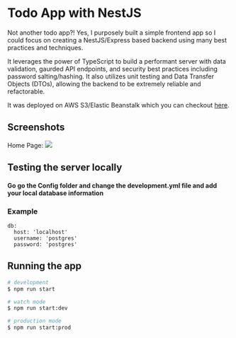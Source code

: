# Todo App with NestJS

Not another todo app?!  Yes, I purposely built a simple frontend app so I could focus on creating a NestJS/Express based backend using many best practices and techniques. 

It leverages the power of TypeScript to build a performant server with data validation, gaurded API endpoints, and security best practices including password salting/hashing. It also utilizes unit testing and Data Transfer Objects (DTOs), allowing the backend to be extremely reliable and refactorable. 

It was deployed on AWS S3/Elastic Beanstalk which you can checkout [here](http://achon-nest-task.s3-website.us-east-2.amazonaws.com).

## Screenshots

Home Page:
![](https://github.com/theandrewchon/Todo-Nest/blob/main/assets/home.jpg?raw=true)


## Testing the server locally
#### Go go the Config folder and change the development.yml file and add your local database information

### Example
```
db:
  host: 'localhost'
  username: 'postgres'
  password: 'postgres'
```

## Running the app

```bash
# development
$ npm run start

# watch mode
$ npm run start:dev

# production mode
$ npm run start:prod
```

